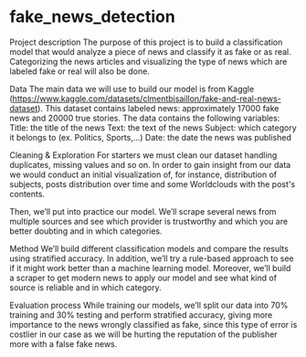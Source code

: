 # fake_news_detection
Project description
The purpose of this project is to build a classification model that would analyze a piece of news and classify it as fake or as real. Categorizing the news articles and visualizing the type of news which are labeled fake or real will also be done. 

Data
The main data we will use to build our model is from Kaggle (https://www.kaggle.com/datasets/clmentbisaillon/fake-and-real-news-dataset).
This dataset contains labeled news: approximately 17000 fake news and 20000 true stories. The data contains the following variables:
Title: the title of the news
Text: the text of the news
Subject: which category it belongs to (ex. Politics, Sports,...)
Date: the date the news was published

Cleaning & Exploration
For starters we must clean our dataset handling duplicates, missing values and so on. In order to gain insight from our data we would conduct an initial visualization of, for instance,  distribution of subjects, posts distribution over time and some Worldclouds with the post's contents.

Then, we’ll put into practice our model. We’ll scrape several news from multiple sources and see which provider is trustworthy and which you are better doubting and in which categories.

Method
We’ll build different classification models and compare the results using stratified accuracy. In addition, we’ll try a rule-based approach to see if it might work better than a machine learning model.
Moreover, we’ll build a scraper to get modern news to apply our model and see what kind of source is reliable and in which category.

Evaluation process
While training our models, we’ll split our data into 70% training and 30% testing and perform stratified accuracy, giving more importance to the news wrongly classified as fake, since this type of error is costlier in our case as we will be hurting the reputation of the publisher more with a false fake news.

